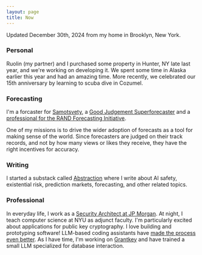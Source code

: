 ```yaml
---
layout: page
title: Now
---
```


Updated December 30th, 2024 from my home in Brooklyn, New York.

### Personal
Ruolin (my partner) and I purchased some property in Hunter, NY late last year, and we're working on developing it. We spent some time in Alaska earlier this year and had an amazing time. More recently, we celebrated our 15th anniversary by learning to scuba dive in Cozumel.

### Forecasting
I'm a forcaster for [Samotsvety](https://samotsvety.org/), a [Good Judgement Superforecaster](https://www.credential.net/a5fc2da6-e001-4478-8812-f03a6e370b10#gs.y1449y) and a [professional for the RAND Forecasting Initiative](https://www.randforecastinginitiative.org/forecaster/JonathanMann).

One of my missions is to drive the wider adoption of forecasts as a tool for making sense of the world. Since forecasters are judged on their track records, and not by how many views or likes they receive, they have the right incentives for accuracy.

### Writing
I started a substack called [Abstraction](https://abstraction.substack.com/) where I write about AI safety, existential risk, prediction markets, forecasting, and other related topics.

### Professional
In everyday life, I work as a [Security Architect at JP Morgan](https://www.linkedin.com/in/mannjonathan/). At night, I teach computer science at NYU as adjunct faculty. I'm particularly excited about applications for public key cryptography. I love building and prototyping software! LLM-based coding assistants have [made the process even better](https://jonathanmann.github.io/2022/12/23/logo-detection-with-open-cv/). As I have time, I'm working on [Grantkey](https://grantkey.com/) and have trained a small LLM specialized for database interaction.
